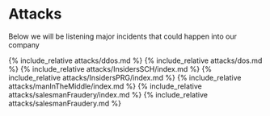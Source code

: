 # Attacks
Below we will be listening major incidents that could happen into our company

{% include_relative attacks/ddos.md %}
{% include_relative attacks/dos.md %}
{% include_relative attacks/InsidersSCH/index.md %}
{% include_relative attacks/InsidersPRG/index.md %}
{% include_relative attacks/manInTheMiddle/index.md %}
{% include_relative attacks/salesmanFraudery/index.md %}
{% include_relative attacks/salesmanFraudery.md %}
